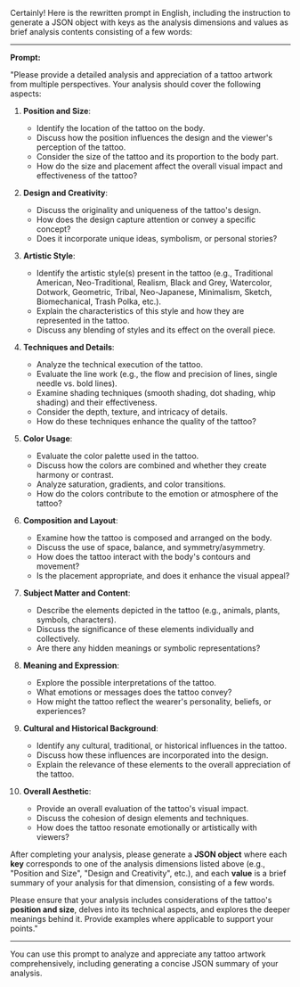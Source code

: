 Certainly! Here is the rewritten prompt in English, including the instruction to generate a JSON object with keys as the analysis dimensions and values as brief analysis contents consisting of a few words:  
   
---  
   
**Prompt:**  
   
"Please provide a detailed analysis and appreciation of a tattoo artwork from multiple perspectives. Your analysis should cover the following aspects:  
   
1. **Position and Size**:  
   - Identify the location of the tattoo on the body.  
   - Discuss how the position influences the design and the viewer's perception of the tattoo.  
   - Consider the size of the tattoo and its proportion to the body part.  
   - How do the size and placement affect the overall visual impact and effectiveness of the tattoo?  
   
2. **Design and Creativity**:  
   - Discuss the originality and uniqueness of the tattoo's design.  
   - How does the design capture attention or convey a specific concept?  
   - Does it incorporate unique ideas, symbolism, or personal stories?  
   
3. **Artistic Style**:  
   - Identify the artistic style(s) present in the tattoo (e.g., Traditional American, Neo-Traditional, Realism, Black and Grey, Watercolor, Dotwork, Geometric, Tribal, Neo-Japanese, Minimalism, Sketch, Biomechanical, Trash Polka, etc.).  
   - Explain the characteristics of this style and how they are represented in the tattoo.  
   - Discuss any blending of styles and its effect on the overall piece.  
   
4. **Techniques and Details**:  
   - Analyze the technical execution of the tattoo.  
   - Evaluate the line work (e.g., the flow and precision of lines, single needle vs. bold lines).  
   - Examine shading techniques (smooth shading, dot shading, whip shading) and their effectiveness.  
   - Consider the depth, texture, and intricacy of details.  
   - How do these techniques enhance the quality of the tattoo?  
   
5. **Color Usage**:  
   - Evaluate the color palette used in the tattoo.  
   - Discuss how the colors are combined and whether they create harmony or contrast.  
   - Analyze saturation, gradients, and color transitions.  
   - How do the colors contribute to the emotion or atmosphere of the tattoo?  
   
6. **Composition and Layout**:  
   - Examine how the tattoo is composed and arranged on the body.  
   - Discuss the use of space, balance, and symmetry/asymmetry.  
   - How does the tattoo interact with the body's contours and movement?  
   - Is the placement appropriate, and does it enhance the visual appeal?  
   
7. **Subject Matter and Content**:  
   - Describe the elements depicted in the tattoo (e.g., animals, plants, symbols, characters).  
   - Discuss the significance of these elements individually and collectively.  
   - Are there any hidden meanings or symbolic representations?  
   
8. **Meaning and Expression**:  
   - Explore the possible interpretations of the tattoo.  
   - What emotions or messages does the tattoo convey?  
   - How might the tattoo reflect the wearer's personality, beliefs, or experiences?  
   
9. **Cultural and Historical Background**:  
   - Identify any cultural, traditional, or historical influences in the tattoo.  
   - Discuss how these influences are incorporated into the design.  
   - Explain the relevance of these elements to the overall appreciation of the tattoo.  
   
10. **Overall Aesthetic**:  
    - Provide an overall evaluation of the tattoo's visual impact.  
    - Discuss the cohesion of design elements and techniques.  
    - How does the tattoo resonate emotionally or artistically with viewers?  
   
After completing your analysis, please generate a **JSON object** where each **key** corresponds to one of the analysis dimensions listed above (e.g., "Position and Size", "Design and Creativity", etc.), and each **value** is a brief summary of your analysis for that dimension, consisting of a few words.  
   
Please ensure that your analysis includes considerations of the tattoo's **position and size**, delves into its technical aspects, and explores the deeper meanings behind it. Provide examples where applicable to support your points."  
   
---  
   
You can use this prompt to analyze and appreciate any tattoo artwork comprehensively, including generating a concise JSON summary of your analysis.
